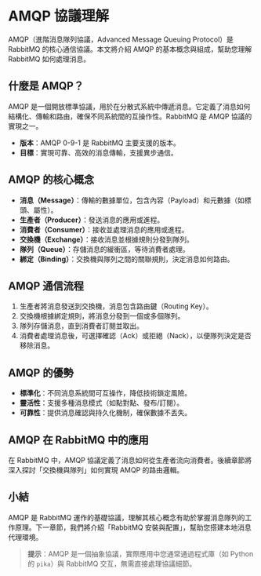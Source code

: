 # AMQP 協議理解

AMQP（進階消息隊列協議，Advanced Message Queuing Protocol）是 RabbitMQ 的核心通信協議。本文將介紹 AMQP 的基本概念與組成，幫助您理解 RabbitMQ 如何處理消息。

## 什麼是 AMQP？

AMQP 是一個開放標準協議，用於在分散式系統中傳遞消息。它定義了消息如何結構化、傳輸和路由，確保不同系統間的互操作性。RabbitMQ 是 AMQP 協議的實現之一。

- **版本**：AMQP 0-9-1 是 RabbitMQ 主要支援的版本。
- **目標**：實現可靠、高效的消息傳輸，支援異步通信。

## AMQP 的核心概念

- **消息（Message）**：傳輸的數據單位，包含內容（Payload）和元數據（如標頭、屬性）。
- **生產者（Producer）**：發送消息的應用或進程。
- **消費者（Consumer）**：接收並處理消息的應用或進程。
- **交換機（Exchange）**：接收消息並根據規則分發到隊列。
- **隊列（Queue）**：存儲消息的緩衝區，等待消費者處理。
- **綁定（Binding）**：交換機與隊列之間的關聯規則，決定消息如何路由。

## AMQP 通信流程

1. 生產者將消息發送到交換機，消息包含路由鍵（Routing Key）。
2. 交換機根據綁定規則，將消息分發到一個或多個隊列。
3. 隊列存儲消息，直到消費者訂閱並取出。
4. 消費者處理消息後，可選擇確認（Ack）或拒絕（Nack），以便隊列決定是否移除消息。

## AMQP 的優勢

- **標準化**：不同消息系統間可互操作，降低技術鎖定風險。
- **靈活性**：支援多種消息模式（如點對點、發布/訂閱）。
- **可靠性**：提供消息確認與持久化機制，確保數據不丟失。

## AMQP 在 RabbitMQ 中的應用

在 RabbitMQ 中，AMQP 協議定義了消息如何從生產者流向消費者。後續章節將深入探討「交換機與隊列」如何實現 AMQP 的路由邏輯。

## 小結

AMQP 是 RabbitMQ 運作的基礎協議，理解其核心概念有助於掌握消息隊列的工作原理。下一章節，我們將介紹「RabbitMQ 安裝與配置」，幫助您搭建本地消息代理環境。

> **提示**：AMQP 是一個抽象協議，實際應用中您通常通過程式庫（如 Python 的 `pika`）與 RabbitMQ 交互，無需直接處理協議細節。
